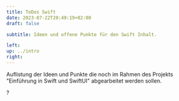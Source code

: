 ```yaml
---
title: ToDos Swift
date: 2023-07-22T20:49:19+02:00
draft: false

subtitle: Ideen und offene Punkte für den Swift Inhalt.

left: 
up: ../intro
right: 
---
```


Auflistung der Ideen und Punkte die noch im Rahmen des Projekts "Einführung in Swift und SwiftUI" abgearbeitet werden sollen.

?


<!--
TEMPLATE
* TITLE <br>
[ ] TASK. <br>
&nbsp;&nbsp;&nbsp; COMMENT on task<br>
&nbsp;&nbsp;&nbsp; [ ] SUBTASK <br>
&nbsp;&nbsp;&nbsp;&nbsp;&nbsp;&nbsp;&nbsp; COMMENT on subtask<br>
-->

